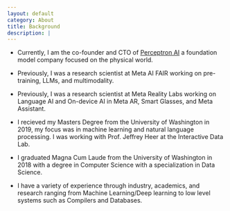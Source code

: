```yaml
---
layout: default
category: About
title: Background
description: |
---
```


* Currently, I am the co-founder and CTO of [Perceptron AI](https://perceptron.inc/) a foundation model company focused on the physical world.

* Previously, I was a research scientist at Meta AI FAIR working on pre-training, LLMs, and multimodality.

* Previously, I was a research scientist at Meta Reality Labs working on Language AI and On-device AI in Meta AR, Smart Glasses, and Meta Assistant.

* I recieved my Masters Degree from the University of Washington in 2019, my focus was in machine learning and natural language processing. I was working with Prof. Jeffrey Heer at the Interactive Data Lab.

* I graduated Magna Cum Laude from the University of Washington in 2018 with a degree in Computer Science with a specialization in Data Science.

* I have a variety of experience through industry, academics, and research ranging from Machine Learning/Deep learning to low level systems such as Compilers and Databases.

